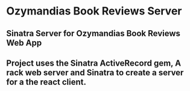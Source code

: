 # Ozymandias Book Reviews Server 

## Sinatra Server for Ozymandias Book Reviews Web App 

## Project uses the Sinatra ActiveRecord gem, A rack web server and Sinatra to create a server for a the react client.